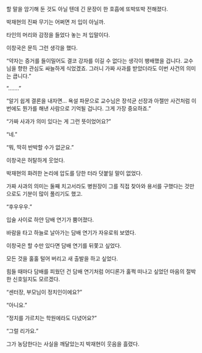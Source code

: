 할 말을 암기해 둔 것도 아닐 텐데 긴 문장이 한 호흡에 또박또박 전해졌다.

박재현의 진짜 무기는 어쩌면 저 입이 아닐까.

타인의 머리와 감정을 들었다 놓는 저 입말이다.

이창국은 문득 그런 생각을 했다.

“약자는 증거를 들이밀어도 결코 강자를 이길 수 없다는 생각이 팽배했을 겁니다. 교수님을 향한 관심도 싸늘하게 식었겠죠. 그러니 가짜 사과를 받았더라도 이번 사건의 의미는 큽니다.”

“…….”

“알기 쉽게 결론을 내자면… 욕설 파문으로 교수님은 장석균 선장과 아젤만 사건처럼 이번에도 뭔가를 해낸 사람으로 기억될 겁니다. 그게 가장 중요하죠.”

“가짜 사과가 의미 있다는 게 그런 뜻이었어요?”

“네.”

“뭐, 딱히 반박할 수가 없군요.”

이창국은 허탈하게 웃었다.

박재현의 화려한 논리에 압도를 당한 터라 덧붙일 말이 없었다.

가짜 사과의 의미는 둘째 치고서라도 병원장이 그를 직접 찾아와 용서를 구했다는 것만으로도 기분이 많이 풀리기도 했고.

“후우우우.”

입술 사이로 하얀 담배 연기가 뿜어졌다.

바람을 타고 하늘로 날아가는 담배 연기가 자유로워 보였다.

이창국은 할 수만 있다면 담배 연기를 뒤쫓고 싶었다.

모든 것을 훌훌 털어 버리고 새 출발을 하고 싶었다.

힘들 때마다 담배를 피웠던 건 담배 연기처럼 어디론가 훌쩍 떠나고 싶었던 마음의 절박한 신호일지도 모르겠다.

“센터장, 부모님이 정치인이에요?”

“아니요.”

“정치를 가르치는 학원에라도 다녔어요?”

“그럴 리가요.”

그가 농담한다는 사실을 깨달았는지 박재현이 웃음을 흘렸다.